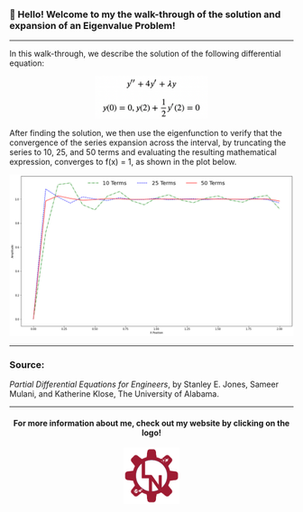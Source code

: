 ### 👋 Hello! Welcome to my the walk-through of the solution and expansion of an Eigenvalue Problem! 

---

In this walk-through, we describe the solution of the following differential equation:

<p align="center">
  <img width="200" src="./GoverningEquations.png"  >
</p>

After finding the solution, we then use the eigenfunction to verify that the convergence of the series expansion across the interval, by truncating the series to 10, 25, and 50 terms and evaluating the resulting mathematical expression, converges to f(x) = 1, as shown in the plot below.

[<img src="./Plot.png" width="1000">]()

---

### Source:

*Partial Differential Equations for Engineers*, by Stanley E. Jones, Sameer Mulani, and Katherine Klose, The University of Alabama. 

---

<center> 

#### For more information about me, check out my website by clicking on the logo!

<p align="center">
  <a href="https://liamnester.github.io/" </a> <img width="100" src="./LiamNesterLogo.png"  >
</p>